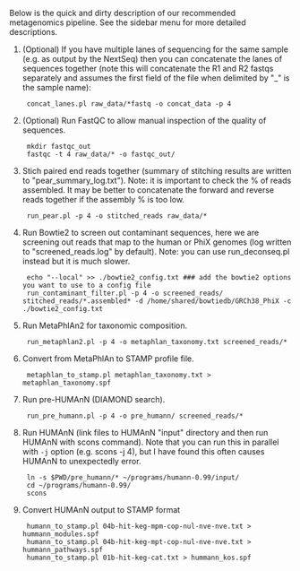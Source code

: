Below is the quick and dirty description of our recommended metagenomics pipeline. See the sidebar menu for more detailed descriptions.

1. (Optional) If you have multiple lanes of sequencing for the same sample (e.g. as output by the NextSeq) then you can concatenate the lanes of sequences together (note this will concatenate the R1 and R2 fastqs separately and assumes the first field of the file when delimited by "_" is the sample name): 

        concat_lanes.pl raw_data/*fastq -o concat_data -p 4

2. (Optional) Run FastQC to allow manual inspection of the quality of sequences.

        mkdir fastqc_out
        fastqc -t 4 raw_data/* -o fastqc_out/

3. Stich paired end reads together (summary of stitching results are written to "pear_summary_log.txt"). Note: it is important to check the % of reads assembled. It may be better to concatenate the forward and reverse reads together if the assembly % is too low.

        run_pear.pl -p 4 -o stitched_reads raw_data/*

4. Run Bowtie2 to screen out contaminant sequences, here we are screening out reads that map to the human or PhiX genomes (log written to "screened_reads.log" by default). Note: you can use run_deconseq.pl instead but it is much slower.
    
        echo "--local" >> ./bowtie2_config.txt ### add the bowtie2 options you want to use to a config file
        run_contaminant_filter.pl -p 4 -o screened_reads/ stitched_reads/*.assembled* -d /home/shared/bowtiedb/GRCh38_PhiX -c ./bowtie2_config.txt

5. Run MetaPhlAn2 for taxonomic composition.

        run_metaphlan2.pl -p 4 -o metaphlan_taxonomy.txt screened_reads/*

6. Convert from MetaPhlAn to STAMP profile file.

        metaphlan_to_stamp.pl metaphlan_taxonomy.txt > metaphlan_taxonomy.spf

7. Run pre-HUMAnN (DIAMOND search).

        run_pre_humann.pl -p 4 -o pre_humann/ screened_reads/*

8. Run HUMAnN (link files to HUMAnN "input" directory and then run HUMAnN with scons command). Note that you can run this in parallel with `-j` option (e.g. scons -j 4), but I have found this often causes HUMAnN to unexpectedly error.

        ln -s $PWD/pre_humann/* ~/programs/humann-0.99/input/
        cd ~/programs/humann-0.99/
        scons

9. Convert HUMAnN output to STAMP format

        humann_to_stamp.pl 04b-hit-keg-mpm-cop-nul-nve-nve.txt > hummann_modules.spf
        humann_to_stamp.pl 04b-hit-keg-mpt-cop-nul-nve-nve.txt > hummann_pathways.spf
        humann_to_stamp.pl 01b-hit-keg-cat.txt > hummann_kos.spf

